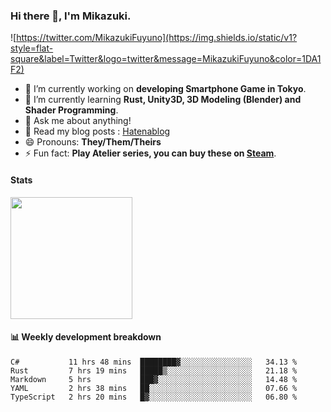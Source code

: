 ### Hi there 👋, I'm Mikazuki.

![https://twitter.com/MikazukiFuyuno](https://img.shields.io/static/v1?style=flat-square&label=Twitter&logo=twitter&message=MikazukiFuyuno&color=1DA1F2)

<!--
**mika-f/mika-f** is a ✨ _special_ ✨ repository because its `README.md` (this file) appears on your GitHub profile.

Here are some ideas to get you started:

- 🔭 I’m currently working on ...
- 🌱 I’m currently learning ...
- 👯 I’m looking to collaborate on ...
- 🤔 I’m looking for help with ...
- 💬 Ask me about ...
- 📫 How to reach me: ...
- 😄 Pronouns: ...
- ⚡ Fun fact: ...
-->

- 🔭 I’m currently working on **developing Smartphone Game in Tokyo**.
- 🌱 I’m currently learning **Rust, Unity3D, 3D Modeling (Blender) and Shader Programming**.
- 💬 Ask me about anything!
- 📝 Read my blog posts : [Hatenablog](https://mikazuki.hatenablog.jp/)
- 😄 Pronouns: **They/Them/Theirs**
- ⚡ Fun fact: **Play Atelier series, you can buy these on [Steam](https://store.steampowered.com/developer/KOEITECMO)**.

#### Stats

<img src="https://github-readme-stats.vercel.app/api?username=mika-f" height="195" />


#### 📊 Weekly development breakdown

<!--START_SECTION:waka-->
```text
C#           11 hrs 48 mins  ████████▓░░░░░░░░░░░░░░░░   34.13 % 
Rust         7 hrs 19 mins   █████▒░░░░░░░░░░░░░░░░░░░   21.18 % 
Markdown     5 hrs           ███▓░░░░░░░░░░░░░░░░░░░░░   14.48 % 
YAML         2 hrs 38 mins   ██░░░░░░░░░░░░░░░░░░░░░░░   07.66 % 
TypeScript   2 hrs 20 mins   █▓░░░░░░░░░░░░░░░░░░░░░░░   06.80 % 
```
<!--END_SECTION:waka-->
